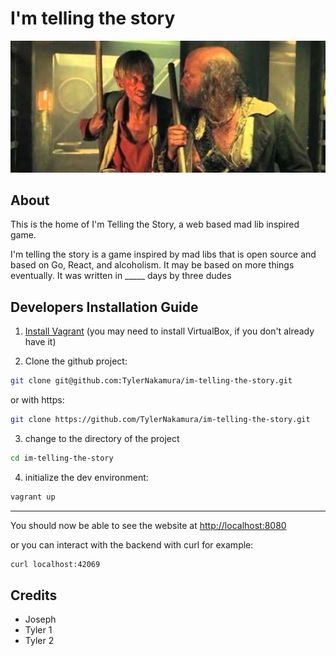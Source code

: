 # I'm telling the story

![pirates](/piratepic.jpg "I'm Telling the Story")

## About

This is the home of I'm Telling the Story, a web based mad lib inspired game.

I'm telling the story is a game inspired by mad libs that is open source and based on Go, React, and alcoholism.
It may be based on more things eventually.
It was written in _____ days by three dudes

## Developers Installation Guide

1. [Install Vagrant](https://www.vagrantup.com/docs/installation/) (you may need to install VirtualBox, if you don't already have it)

2. Clone the github project:
```bash
git clone git@github.com:TylerNakamura/im-telling-the-story.git
```

or with https:
```bash
git clone https://github.com/TylerNakamura/im-telling-the-story.git
```

3. change to the directory of the project

```bash
cd im-telling-the-story
```

4. initialize the dev environment:

```bash
vagrant up
```

---

You should now be able to see the website at [http://localhost:8080](http://localhost:8080)

or you can interact with the backend with curl for example:

```bash
curl localhost:42069
```

## Credits

- Joseph
- Tyler 1
- Tyler 2
